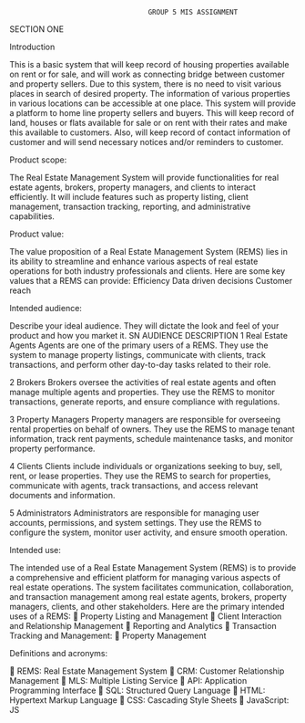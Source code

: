                                       GROUP 5 MIS ASSIGNMENT

SECTION ONE

Introduction

This is a basic system that will keep record of housing properties available on rent or for sale, and will work as connecting bridge between customer and property sellers. Due to this system, there is no need to visit various places in search of desired property. The information of various properties in various locations can be accessible at one place. This system will provide a platform to home line property sellers and buyers. This will keep record of land, houses or flats available for sale or on rent with their rates and make this available to customers. Also, will keep record of contact information of customer and will send necessary notices and/or reminders to customer.

Product scope:

The Real Estate Management System will provide functionalities for real estate agents, brokers, property managers, and clients to interact efficiently. It will include features such as property listing, client management, transaction tracking, reporting, and administrative capabilities.

Product value: 

The value proposition of a Real Estate Management System (REMS) lies in its ability to streamline and enhance various aspects of real estate operations for both industry professionals and clients.
Here are some key values that a REMS can provide:
Efficiency 
Data driven decisions 
Customer reach 

Intended audience: 

Describe your ideal audience. They will dictate the look and feel of your product and how you market it. 
SN 	AUDIENCE 	DESCRIPTION 
1	Real Estate Agents	Agents are one of the primary users of a REMS. They use the system to manage property listings, communicate with clients, track transactions, and perform other day-to-day tasks related to their role.

2	Brokers	 Brokers oversee the activities of real estate agents and often manage multiple agents and properties. They use the REMS to monitor transactions, generate reports, and ensure compliance with regulations.

3	Property Managers	Property managers are responsible for overseeing rental properties on behalf of owners. They use the REMS to manage tenant information, track rent payments, schedule maintenance tasks, and monitor property performance.

4	Clients	Clients include individuals or organizations seeking to buy, sell, rent, or lease properties. They use the REMS to search for properties, communicate with agents, track transactions, and access relevant documents and information.

5	Administrators	Administrators are responsible for managing user accounts, permissions, and system settings. They use the REMS to configure the system, monitor user activity, and ensure smooth operation.


Intended use: 

The intended use of a Real Estate Management System (REMS) is to provide a comprehensive and efficient platform for managing various aspects of real estate operations. The system facilitates communication, collaboration, and transaction management among real estate agents, brokers, property managers, clients, and other stakeholders. Here are the primary intended uses of a REMS: 
	Property Listing and Management
	Client Interaction and Relationship Management
	Reporting and Analytics
	Transaction Tracking and Management:
	Property Management


Definitions and acronyms:


	 REMS: Real Estate Management System
	CRM: Customer Relationship Management
	MLS: Multiple Listing Service
	API: Application Programming Interface
	SQL: Structured Query Language
	HTML: Hypertext Markup Language
	CSS: Cascading Style Sheets
	JavaScript: JS
